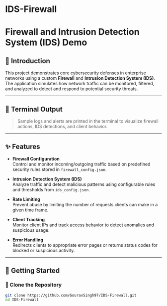 # IDS-Firewall
# Firewall and Intrusion Detection System (IDS) Demo

## 🔐 Introduction

This project demonstrates core cybersecurity defenses in enterprise networks using a custom **Firewall** and **Intrusion Detection System (IDS)**. The application simulates how network traffic can be monitored, filtered, and analyzed to detect and respond to potential security threats.

---

## 🧪 Terminal Output

> Sample logs and alerts are printed in the terminal to visualize firewall actions, IDS detections, and client behavior.

---

## ✨ Features

- **Firewall Configuration**  
  Control and monitor incoming/outgoing traffic based on predefined security rules stored in `firewall_config.json`.

- **Intrusion Detection System (IDS)**  
  Analyze traffic and detect malicious patterns using configurable rules and thresholds from `ids_config.json`.

- **Rate Limiting**  
  Prevent abuse by limiting the number of requests clients can make in a given time frame.

- **Client Tracking**  
  Monitor client IPs and track access behavior to detect anomalies and suspicious usage.

- **Error Handling**  
  Redirects clients to appropriate error pages or returns status codes for blocked or suspicious activity.

---

## 🚀 Getting Started

### 🔁 Clone the Repository

```bash
git clone https://github.com/GouravSingh97/IDS-Firewall.git
cd IDS-Firewall
